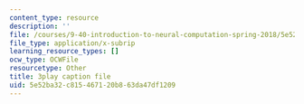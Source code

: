 ```yaml
---
content_type: resource
description: ''
file: /courses/9-40-introduction-to-neural-computation-spring-2018/5e52ba32c815467120b863da47df1209_dNHqd6nGr5o.srt
file_type: application/x-subrip
learning_resource_types: []
ocw_type: OCWFile
resourcetype: Other
title: 3play caption file
uid: 5e52ba32-c815-4671-20b8-63da47df1209
---
```

